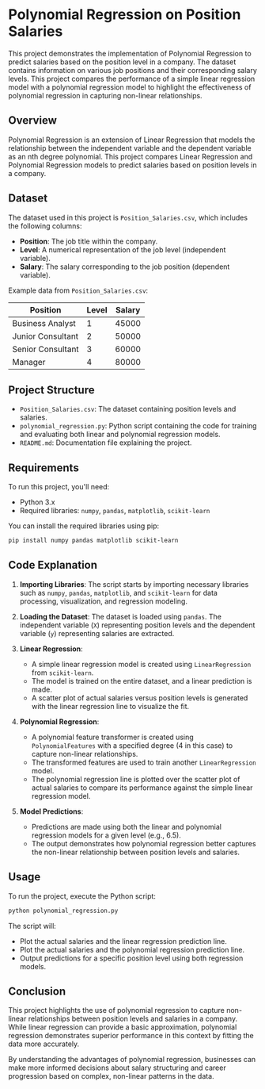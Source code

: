 # Polynomial Regression on Position Salaries

This project demonstrates the implementation of Polynomial Regression to predict salaries based on the position level in a company. The dataset contains information on various job positions and their corresponding salary levels. This project compares the performance of a simple linear regression model with a polynomial regression model to highlight the effectiveness of polynomial regression in capturing non-linear relationships.

## Overview

Polynomial Regression is an extension of Linear Regression that models the relationship between the independent variable and the dependent variable as an nth degree polynomial. This project compares Linear Regression and Polynomial Regression models to predict salaries based on position levels in a company.

## Dataset

The dataset used in this project is `Position_Salaries.csv`, which includes the following columns:

- **Position**: The job title within the company.
- **Level**: A numerical representation of the job level (independent variable).
- **Salary**: The salary corresponding to the job position (dependent variable).

Example data from `Position_Salaries.csv`:

| Position          | Level | Salary |
|-------------------|-------|--------|
| Business Analyst  | 1     | 45000  |
| Junior Consultant | 2     | 50000  |
| Senior Consultant | 3     | 60000  |
| Manager           | 4     | 80000  |

## Project Structure

- `Position_Salaries.csv`: The dataset containing position levels and salaries.
- `polynomial_regression.py`: Python script containing the code for training and evaluating both linear and polynomial regression models.
- `README.md`: Documentation file explaining the project.

## Requirements

To run this project, you'll need:

- Python 3.x
- Required libraries: `numpy`, `pandas`, `matplotlib`, `scikit-learn`

You can install the required libraries using pip:

```bash
pip install numpy pandas matplotlib scikit-learn
```

## Code Explanation

1. **Importing Libraries**: The script starts by importing necessary libraries such as `numpy`, `pandas`, `matplotlib`, and `scikit-learn` for data processing, visualization, and regression modeling.

2. **Loading the Dataset**: The dataset is loaded using `pandas`. The independent variable (`X`) representing position levels and the dependent variable (`y`) representing salaries are extracted.

3. **Linear Regression**:
   - A simple linear regression model is created using `LinearRegression` from `scikit-learn`.
   - The model is trained on the entire dataset, and a linear prediction is made.
   - A scatter plot of actual salaries versus position levels is generated with the linear regression line to visualize the fit.

4. **Polynomial Regression**:
   - A polynomial feature transformer is created using `PolynomialFeatures` with a specified degree (4 in this case) to capture non-linear relationships.
   - The transformed features are used to train another `LinearRegression` model.
   - The polynomial regression line is plotted over the scatter plot of actual salaries to compare its performance against the simple linear regression model.

5. **Model Predictions**:
   - Predictions are made using both the linear and polynomial regression models for a given level (e.g., 6.5).
   - The output demonstrates how polynomial regression better captures the non-linear relationship between position levels and salaries.

## Usage

To run the project, execute the Python script:

```bash
python polynomial_regression.py
```

The script will:

- Plot the actual salaries and the linear regression prediction line.
- Plot the actual salaries and the polynomial regression prediction line.
- Output predictions for a specific position level using both regression models.

## Conclusion

This project highlights the use of polynomial regression to capture non-linear relationships between position levels and salaries in a company. While linear regression can provide a basic approximation, polynomial regression demonstrates superior performance in this context by fitting the data more accurately.

By understanding the advantages of polynomial regression, businesses can make more informed decisions about salary structuring and career progression based on complex, non-linear patterns in the data.

